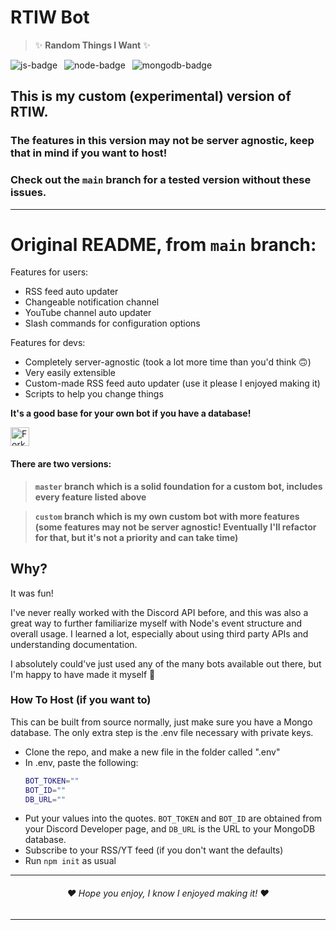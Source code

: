 # RTIW Bot
> ✨ **Random Things I Want** ✨

<img src="https://img.shields.io/badge/JavaScript-F7DF1E?style=for-the-badge&logo=javascript&logoColor=black" alt="js-badge" /> &ensp;<img src="https://img.shields.io/badge/Node.js-43853D?style=for-the-badge&logo=node.js&logoColor=white" alt="node-badge" /> &ensp;<img src="https://img.shields.io/badge/MongoDB-4EA94B?style=for-the-badge&logo=mongodb&logoColor=white" alt="mongodb-badge" />

## This is my custom (experimental) version of RTIW.
### The features in this version may not be server agnostic, keep that in mind if you want to host!
### Check out the `main` branch for a tested version without these issues.

---
# Original README, from `main` branch:

Features for users:
* RSS feed auto updater
* Changeable notification channel
* YouTube channel auto updater
* Slash commands for configuration options
    
Features for devs:
* Completely server-agnostic (took a lot more time than you'd think 🙃)
* Very easily extensible
* Custom-made RSS feed auto updater (use it please I enjoyed making it)
* Scripts to help you change things

**It's a good base for your own bot if you have a database!**

<img style="height:30px; display: block" alt="Fork repo" src="https://img.shields.io/github/forks/RoyalTwo/RTIW-Bot?color=lightblue&label=fork&style=for-the-badge"/>

#### There are two versions:
> **`master` branch which is a solid foundation for a custom bot, includes every feature listed above**

> **`custom` branch which is my own custom bot with more features (some features may not be server agnostic! Eventually I'll refactor for that, but it's not a priority and can take time)**

## Why?
It was fun!

I've never really worked with the Discord API before, and this was also a great way 
to further familiarize myself with Node's event structure and overall usage. I learned
a lot, especially about using third party APIs and understanding documentation.

I absolutely could've just used any of the many bots available out there, but I'm happy to have made it myself 🙂

### How To Host (if you want to)
This can be built from source normally, just make sure you have a Mongo database. The only extra step is the .env file necessary with private keys.
- Clone the repo, and make a new file in the folder called ".env"
- In .env, paste the following:
    ```bash
    BOT_TOKEN=""
    BOT_ID=""
    DB_URL=""
    ```
- Put your values into the quotes. `BOT_TOKEN` and `BOT_ID` are obtained from your Discord Developer page, and `DB_URL` is the URL to your MongoDB database.
- Subscribe to your RSS/YT feed (if you don't want the defaults)
- Run `npm init` as usual

---
<h6 align="center">❤️ Hope you enjoy, I know I enjoyed making it! ❤️</h6>

---
